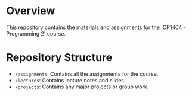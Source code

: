 # Overview
This repository contains the materials and assignments for the 'CP1404 - Programming 2' course.

# Repository Structure
- `/assignments`: Contains all the assignments for the course.
- `/lectures`: Contains lecture notes and slides.
- `/projects`: Contains any major projects or group work.
